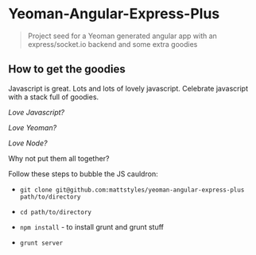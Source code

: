 # Yeoman-Angular-Express-Plus

> Project seed for a Yeoman generated angular app with an
express/socket.io backend and some extra goodies

## How to get the goodies

Javascript is great.  Lots and lots of lovely javascript.  Celebrate javascript with a stack full of
goodies.

_Love Javascript?_

_Love Yeoman?_

_Love Node?_

Why not put them all together?

Follow these steps to bubble the JS cauldron:

* `git clone git@github.com:mattstyles/yeoman-angular-express-plus path/to/directory`

* `cd path/to/directory`

* `npm install` - to install grunt and grunt stuff

* `grunt server`
